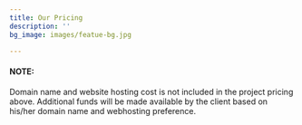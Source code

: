 ```yaml
---
title: Our Pricing
description: ''
bg_image: images/featue-bg.jpg

---
```

#### NOTE:

Domain name and website hosting cost is not included in the project pricing above. Additional funds will be made available by the client based on his/her domain name and webhosting preference.